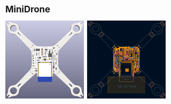 # MiniDrone

<p align="center" style="display: flex; gap: 10px;">
  <img src="https://github.com/ManhTi3012/DroneSwarm/blob/main/Photos/render.png" width="49%" />
  <img src="https://github.com/ManhTi3012/DroneSwarm/blob/main/Photos/pcb.png" width="49%" />
</p>
